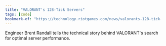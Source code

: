 ```yaml
---
title: "VALORANT's 128-Tick Servers"
tags: [code]
bookmark-of: "https://technology.riotgames.com/news/valorants-128-tick-servers"
---
```

Engineer Brent Randall tells the technical story behind VALORANT's search for optimal server performance.